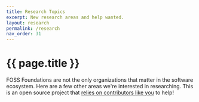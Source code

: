 ```yaml
---
title: Research Topics
excerpt: New research areas and help wanted.
layout: research
permalink: /research
nav_order: 31
---
```


# {{ page.title }}

FOSS Foundations are not the only organizations that matter in the software ecosystem.  Here are a few other areas we're interested in researching.  This is an open source project that [relies on contributors like you](https://github.com/Punderthings/fossfoundation/blob/main/CONTRIBUTING.md) to help!
